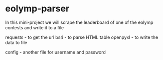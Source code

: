 # eolymp-parser
In this mini-project we will scrape the leaderboard of one of the eolymp contests and write it to a file


requests - to get the url
bs4 - to parse HTML table
openpyxl - to write the data to file

config - another file for username and password
